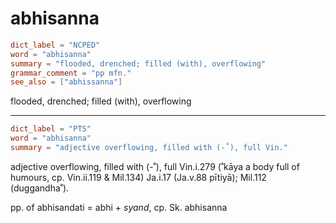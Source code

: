 # abhisanna

``` toml
dict_label = "NCPED"
word = "abhisanna"
summary = "flooded, drenched; filled (with), overflowing"
grammar_comment = "pp mfn."
see_also = ["abhissanna"]
```

flooded, drenched; filled (with), overflowing

--------------------

``` toml
dict_label = "PTS"
word = "abhisanna"
summary = "adjective overflowing, filled with (-˚), full Vin."
```

adjective overflowing, filled with (\-˚), full Vin.i.279 (˚kāya a body full of humours, cp. Vin.ii.119 & Mil.134) Ja.i.17 (Ja.v.88 pītiyā); Mil.112 (duggandha˚).

pp. of abhisandati = abhi \+ *syand*, cp. Sk. abhisanna

